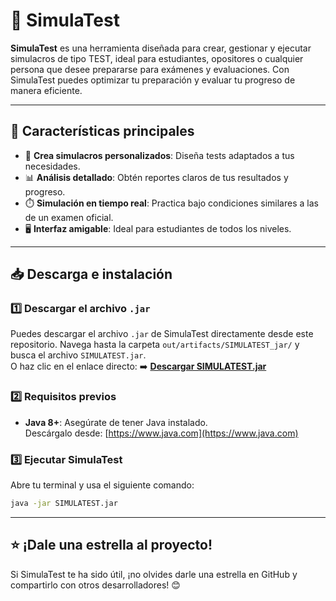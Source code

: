 # 🌟 SimulaTest

**SimulaTest** es una herramienta diseñada para crear, gestionar y ejecutar simulacros de tipo TEST, ideal para estudiantes, opositores o cualquier persona que desee prepararse para exámenes y evaluaciones. Con SimulaTest puedes optimizar tu preparación y evaluar tu progreso de manera eficiente.

---

## 🚀 Características principales

- 📝 **Crea simulacros personalizados**: Diseña tests adaptados a tus necesidades.
- 📊 **Análisis detallado**: Obtén reportes claros de tus resultados y progreso.
- ⏱️ **Simulación en tiempo real**: Practica bajo condiciones similares a las de un examen oficial.
- 🖥️ **Interfaz amigable**: Ideal para estudiantes de todos los niveles.

---

## 📥 Descarga e instalación

### 1️⃣ Descargar el archivo `.jar`
Puedes descargar el archivo `.jar` de SimulaTest directamente desde este repositorio. Navega hasta la carpeta `out/artifacts/SIMULATEST_jar/` y busca el archivo `SIMULATEST.jar`.  
O haz clic en el enlace directo: ➡️ **[Descargar SIMULATEST.jar](./out/artifacts/SIMULATEST_jar/SIMULATEST.jar)**

### 2️⃣ Requisitos previos
- **Java 8+**: Asegúrate de tener Java instalado.  
  Descárgalo desde: [https://www.java.com](https://www.java.com)

### 3️⃣ Ejecutar SimulaTest
Abre tu terminal y usa el siguiente comando:
```bash
java -jar SIMULATEST.jar
```
---

## ⭐ ¡Dale una estrella al proyecto! ##
Si SimulaTest te ha sido útil, ¡no olvides darle una estrella en GitHub y compartirlo con otros desarrolladores! 😊
